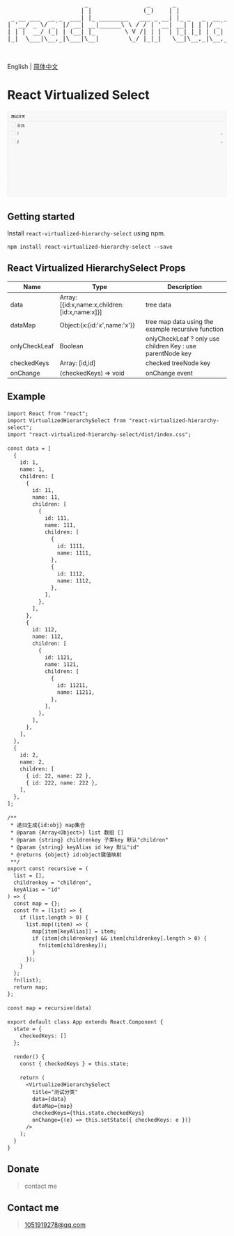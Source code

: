 <pre>     
                     _                _      _               _ _             _        _     _                         _                           _           _   
                    | |              (_)    | |             | (_)           | |      | |   (_)                       | |                         | |         | |  
 _ __ ___  __ _  ___| |_ ________   ___ _ __| |_ _   _  __ _| |_ _______  __| |______| |__  _  ___ _ __ __ _ _ __ ___| |__  _   _ ______ ___  ___| | ___  ___| |_ 
| '__/ _ \/ _` |/ __| __|______\ \ / / | '__| __| | | |/ _` | | |_  / _ \/ _` |______| '_ \| |/ _ \ '__/ _` | '__/ __| '_ \| | | |______/ __|/ _ \ |/ _ \/ __| __|
| | |  __/ (_| | (__| |_        \ V /| | |  | |_| |_| | (_| | | |/ /  __/ (_| |      | | | | |  __/ | | (_| | | | (__| | | | |_| |      \__ \  __/ |  __/ (__| |_ 
|_|  \___|\__,_|\___|\__|        \_/ |_|_|   \__|\__,_|\__,_|_|_/___\___|\__,_|      |_| |_|_|\___|_|  \__,_|_|  \___|_| |_|\__, |      |___/\___|_|\___|\___|\__|
                                                                                                                             __/ |                                
                                                                                                                            |___/                                
</pre>

English | [简体中文](./README-zh_CN.md)

# React Virtualized Select

![React Virtualized Select](./gif.gif)

## Getting started

Install `react-virtualized-hierarchy-select` using npm.

```shell
npm install react-virtualized-hierarchy-select --save
```

## React Virtualized HierarchySelect Props

| Name          | Type                                         | Description                                                |
| ------------- | -------------------------------------------- | ---------------------------------------------------------- |
| data          | Array:[{id:x,name:x,children:[id:x,name:x]}] | tree data                                                  |
| dataMap       | Object:{x:{id:'x',name:'x'}}                 | tree map data using the example recursive function         |
| onlyCheckLeaf | Boolean                                      | onlyCheckLeaf ? only use children Key : use parentNode key |
| checkedKeys   | Array: [id,id]                               | checked treeNode key                                       |
| onChange      | (checkedKeys) => void                        | onChange event                                             |

## Example

```
import React from "react";
import VirtualizedHierarchySelect from "react-virtualized-hierarchy-select";
import "react-virtualized-hierarchy-select/dist/index.css";

const data = [
  {
    id: 1,
    name: 1,
    children: [
      {
        id: 11,
        name: 11,
        children: [
          {
            id: 111,
            name: 111,
            children: [
              {
                id: 1111,
                name: 1111,
              },
              {
                id: 1112,
                name: 1112,
              },
            ],
          },
        ],
      },
      {
        id: 112,
        name: 112,
        children: [
          {
            id: 1121,
            name: 1121,
            children: [
              {
                id: 11211,
                name: 11211,
              },
            ],
          },
        ],
      },
    ],
  },
  {
    id: 2,
    name: 2,
    children: [
      { id: 22, name: 22 },
      { id: 222, name: 222 },
    ],
  },
];

/**
 * 递归生成{id:obj} map集合
 * @param {Array<Object>} list 数组 []
 * @param {string} childrenkey 子类key 默认"children"
 * @param {string} keyAlias id key 默认"id"
 * @returns {object} id:object键值映射
 **/
export const recursive = (
  list = [],
  childrenkey = "children",
  keyAlias = "id"
) => {
  const map = {};
  const fn = (list) => {
    if (list.length > 0) {
      list.map((item) => {
        map[item[keyAlias]] = item;
        if (item[childrenkey] && item[childrenkey].length > 0) {
          fn(item[childrenkey]);
        }
      });
    }
  };
  fn(list);
  return map;
};

const map = recursive(data)

export default class App extends React.Component {
  state = {
    checkedKeys: []
  };

  render() {
    const { checkedKeys } = this.state;

    return (
      <VirtualizedHierarchySelect
        title="测试分类"
        data={data}
        dataMap={map}
        checkedKeys={this.state.checkedKeys}
        onChange={(e) => this.setState({ checkedKeys: e })}
      />
    );
  }
}

```

## Donate

> contact me

## Contact me

> 1051919278@qq.com
